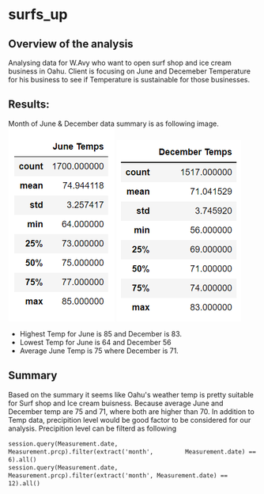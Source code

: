 # surfs_up

## Overview of the analysis
Analysing data for W.Avy who want to open surf shop and ice cream business in Oahu. Client is focusing on June and Decemeber Temperature for his business to see if Temperature is sustainable for those businesses. 

## Results:
Month of June & December data summary is as following image.
![June Temp Summary](https://github.com/jamesmoonusa/surfs_up/blob/main/june_temp_summary.PNG)
![December Temp Summary](https://github.com/jamesmoonusa/surfs_up/blob/main/dec_temp_summary.PNG)
- Highest Temp for June is 85 and December is 83.
- Lowest Temp for June is 64 and December 56
- Average June Temp is 75 where December is 71.


## Summary
Based on the summary it seems like Oahu's weather temp is pretty suitable for Surf shop and Ice cream buisness. Because average June and December temp are 75 and 71, where both are higher than 70.
In addition to Temp data, precipition level would be good factor to be considered for our analysis. 
Precipition level can be filterd as following
```
session.query(Measurement.date, Measurement.prcp).filter(extract('month',         Measurement.date) == 6).all()
session.query(Measurement.date, Measurement.prcp).filter(extract('month', Measurement.date) == 12).all()

```
